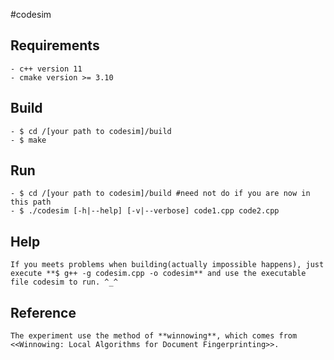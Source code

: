 #codesim

## Requirements
	- c++ version 11
	- cmake version >= 3.10

## Build
	- $ cd /[your path to codesim]/build
	- $ make

## Run
	- $ cd /[your path to codesim]/build #need not do if you are now in this path
	- $ ./codesim [-h|--help] [-v|--verbose] code1.cpp code2.cpp
	
## Help
	If you meets problems when building(actually impossible happens), just execute **$ g++ -g codesim.cpp -o codesim** and use the executable file codesim to run. ^_^

## Reference 
 	The experiment use the method of **winnowing**, which comes from <<Winnowing: Local Algorithms for Document Fingerprinting>>.
